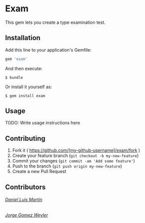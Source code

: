 # Exam

This gem lets you create a type examination test.

## Installation

Add this line to your application's Gemfile:

```ruby
gem 'exam'
```

And then execute:

    $ bundle

Or install it yourself as:

    $ gem install exam

## Usage

TODO: Write usage instructions here

## Contributing

1. Fork it ( https://github.com/[my-github-username]/exam/fork )
2. Create your feature branch (`git checkout -b my-new-feature`)
3. Commit your changes (`git commit -am 'Add some feature'`)
4. Push to the branch (`git push origin my-new-feature`)
5. Create a new Pull Request


## Contributors

###### [Daniel Luis Martín](https://bitbucket.org/alu0100537093)
###### [Jorge Gomez Weyler](https://bitbucket.org/alu0100717723)
